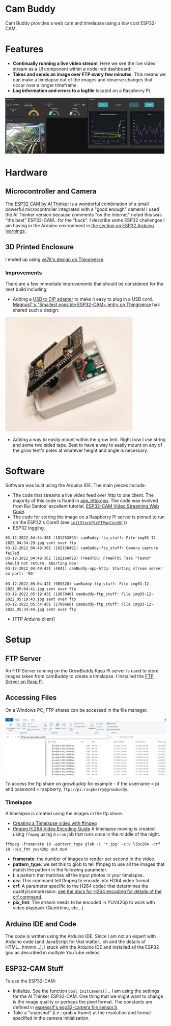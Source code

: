 # Cam Buddy
Cam Buddy provides a web cam and timelapse using a low cost ESP32-CAM.


# Features
- __Continually running a live video stream__.  Here we see the live video stream as a UI component within a node-red dashboard:
- __Takes and sends an image over FTP every few minutes__.  This means we can make a timelapse out of the images and observe changes that occur over a longer timeframe.
- __Log information and errors to a logfile__ located on a Raspberry Pi.

![camBuddy video stream in nodered dashboard](../images/camBuddyInnodereddashboard.jpg)

# Hardware
## Microcontroller and Camera
The [ESP32 CAM by AI Thinker](https://amzn.to/3LHZ6UN) is a wonderful combination of a small powerful microcontroller integrated with a "good enough" camera! I used the AI Thinker version because comments "on the Internet" noted this was "the best" ESP32-CAM...for the "buck".  I describe some ESP32 challenges I am having in the Arduino environment in [the section on ESP32 Arduino learnings](../pages/esp32_arduino_learnings.md).  
## 3D Printed Enclosure
 I ended up using [ve7it's design on Thingiverse](https://www.thingiverse.com/thing:4057903).
### Improvements 
There are a few immediate improvements that should be considered for the next build including:
- Adding a [USB to DIP adapter](https://amzn.to/3CIpQ3q) to make it easy to plug in a USB cord.  [MagnusT's "Smallest possible ESP32-CAM~ entry on Thingiverse](https://www.thingiverse.com/thing:4107609) has shared such a design:

![USB to DIP ESP32-CAM case](../images/thingiversecase_with_usb_connector.jpg)
- Adding a way to easily mount within the grow tent.  Right now I use string and some two sided tape.  Best to have a way to easily mount on any of the grow tent's poles at whatever height and angle is necessary.

# Software
Software was built using the Arduino IDE.  The main pieces include:

- The code that streams a live video feed over http to one client.  The majority of this code is found in [app_http.cpp](https://github.com/solarslurpi/GrowBuddy/blob/ad03f6705e5399dbb0571254f4b25ed775f86e3d/camBuddy_code/camBuddy/app_httpd.cpp).  The code was evolved from Rui Santos' excellent tutorial, [ESP32-CAM Video Streaming Web Code](https://randomnerdtutorials.com/esp32-cam-video-streaming-web-server-camera-home-assistant/). 
- The code for storing the image on a Raspberry Pi server is pinned to run on the ESP32's Core0 (see [`initStorePicFTPonCore0()`](https://github.com/solarslurpi/GrowBuddy/blob/cdc84a9b7d882e8746123f16a8f8e802f8390ff4/camBuddy_code/camBuddy/storePicFTPonCore0.cpp))
- ESP32 logging.

```
03-12-2022_04:34:30I (181253893) camBuddy-ftp_stuff: File img03-12-2022_04:34:29.jpg sent over ftp
03-12-2022_04:49:36E (182158491) camBuddy-ftp_stuff: Camera capture failed
03-12-2022_04:49:36E (182160692) FreeRTOS: FreeRTOS Task "Task0" should not return, Aborting now!
03-12-2022_04:49:42I (4841) camBuddy-app-http: Starting stream server on port: '80'

03-12-2022_05:04:42I (905528) camBuddy-ftp_stuff: File img03-12-2022_05:04:41.jpg sent over ftp
03-12-2022_05:19:43I (1807040) camBuddy-ftp_stuff: File img03-12-2022_05:19:43.jpg sent over ftp
03-12-2022_05:34:45I (2708660) camBuddy-ftp_stuff: File img03-12-2022_05:34:44.jpg sent over ftp
```

- [FTP Arduino client]


# Setup
## FTP Server
An FTP Server running on the GrowBuddy Rasp Pi server is used to store images taken from camBuddy to create a timelapse.  I Installed the [FTP Server on Rasp Pi](https://phoenixnap.com/kb/raspberry-pi-ftp-server).
## Accessing Files
On a Windows PC, FTP shares can be accessed in the file manager.

![path to ftp server on Windows](../images/ftp_filemanager.jpg)

To access the ftp share on growbuddy for example - if the username = pi and password = raspberry, `ftp://pi:raspberry@growbuddy`.

### Timelapse
A timelapse is created using the images in the ftp share.
- [Creating a Timelapse video with ffmpeg](https://medium.com/@sekhar.rahul/creating-a-time-lapse-video-on-the-command-line-with-ffmpeg-1a7566caf877)
- [ffmpeg H.264 Video Encoding Guide](https://trac.ffmpeg.org/wiki/Encode/H.264)
A timelapse moving is created using `ffmpeg` using a `cron` job that runs once in the middle of the night.
```
ffmpeg -framerate 10 -pattern_type glob -i '*.jpg' -c:v libx264 -crf 18 -pix_fmt yuv420p out.mp4
```
- __framerate__: the number of images to render per second in the video.
- __pattern_type__: we set this to glob to tell ffmpeg to use all the images that match the pattern in the following parameter.
- __i__: a pattern that matches all the input photos in your timelapse.
- __c:v__: This command tell ffmpeg to encode into H264 video format. 
- __crf__:  A parameter specific to the H264 codec that determines the quality/compression.  [see the docs for H264 encoding for details of the crf command](https://trac.ffmpeg.org/wiki/Encode/H.264).
- __pix_fmt__: The stream needs to be encoded in YUV420p to work with video playback (Quicktime, etc...).


## Arduino IDE and Code
The code is written using the Arduino IDE.  Since I am not an expert with Arduino code (and JavaScript for that matter...oh and the details of HTML...hmmm...), I stuck with the Arduino IDE and installed all the ESP32 goo as described in multiple YouTube videos.
## ESP32-CAM Stuff
To use the ESP32-CAM:
- Initialize.  See the function `bool initCamera();`.  I am using the settings for the AI Thinker ESP32-CAM.  One thing that we might want to change is the image quality or perhaps the pixel format.  The constants are defined in [espressif's esp32-camera file sensor.h](https://github.com/espressif/esp32-camera/blob/master/driver/include/sensor.h).
- Take a "snapshot" (i.e.: grab a frame) at the resolution and format specified in the camera initialization.



